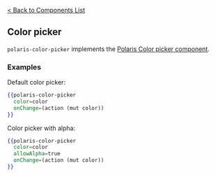 [< Back to Components List](../README.md#components)

## Color picker

`polaris-color-picker` implements the [Polaris Color picker component](https://polaris.shopify.com/components/forms/color-picker).

### Examples

Default color picker:

```hbs
{{polaris-color-picker
  color=color
  onChange=(action (mut color))
}}
```

Color picker with alpha:

```hbs
{{polaris-color-picker
  color=color
  allowAlpha=true
  onChange=(action (mut color))
}}
```

